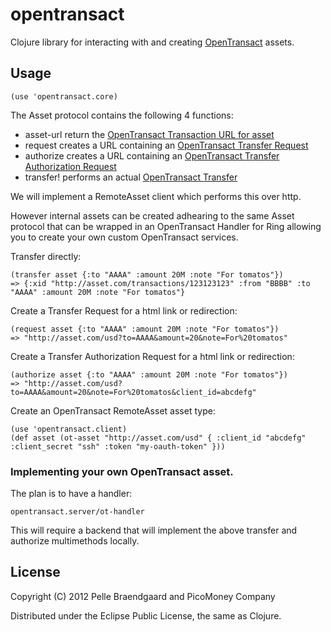 # opentransact

Clojure library for interacting with and creating [OpenTransact](http://opentransact.org) assets.

## Usage

    (use 'opentransact.core)

The Asset protocol contains the following 4 functions:

- asset-url return the [OpenTransact Transaction URL for asset](http://www.opentransact.org/core.html#transaction-url)
- request creates a URL containing an [OpenTransact Transfer Request](http://www.opentransact.org/core.html#transfer-request)
- authorize creates a URL containing an [OpenTransact Transfer Authorization Request](http://www.opentransact.org/core.html#transfer-authorization)
- transfer! performs an actual [OpenTransact Transfer](http://www.opentransact.org/core.html#transfer)

We will implement a RemoteAsset client which performs this over http.

However internal assets can be created adhearing to the same Asset protocol that can be wrapped in an OpenTransact Handler for Ring allowing you to create your own custom OpenTransact services.

Transfer directly:

    (transfer asset {:to "AAAA" :amount 20M :note "For tomatos"})
    => {:xid "http://asset.com/transactions/123123123" :from "BBBB" :to "AAAA" :amount 20M :note "For tomatos"}

Create a Transfer Request for a html link or redirection:

    (request asset {:to "AAAA" :amount 20M :note "For tomatos"})
    => "http://asset.com/usd?to=AAAA&amount=20&note=For%20tomatos"


Create a Transfer Authorization Request for a html link or redirection:

    (authorize asset {:to "AAAA" :amount 20M :note "For tomatos"})
    => "http://asset.com/usd?to=AAAA&amount=20&note=For%20tomatos&client_id=abcdefg"

Create an OpenTransact RemoteAsset asset type:
  
    (use 'opentransact.client)
    (def asset (ot-asset "http://asset.com/usd" { :client_id "abcdefg" :client_secret "ssh" :token "my-oauth-token" }))

### Implementing your own OpenTransact asset.

The plan is to have a handler:

    opentransact.server/ot-handler

This will require a backend that will implement the above transfer and authorize multimethods locally.

## License

Copyright (C) 2012 Pelle Braendgaard and PicoMoney Company

Distributed under the Eclipse Public License, the same as Clojure.
